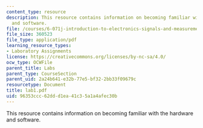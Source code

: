 ```yaml
---
content_type: resource
description: This resource contains information on becoming familiar with the hardware
  and software.
file: /courses/6-071j-introduction-to-electronics-signals-and-measurement-spring-2006/96353ccc62ddd1ea41c35a1a4afec30b_lab1.pdf
file_size: 360523
file_type: application/pdf
learning_resource_types:
- Laboratory Assignments
license: https://creativecommons.org/licenses/by-nc-sa/4.0/
ocw_type: OCWFile
parent_title: Labs
parent_type: CourseSection
parent_uid: 2a24b641-e32b-77e5-bf32-2bb33f09679c
resourcetype: Document
title: lab1.pdf
uid: 96353ccc-62dd-d1ea-41c3-5a1a4afec30b
---
```

This resource contains information on becoming familiar with the hardware and software.